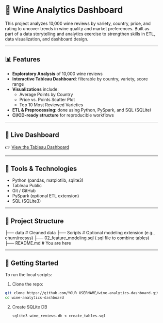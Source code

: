 # 🍷 Wine Analytics Dashboard

This project analyzes 10,000 wine reviews by variety, country, price, and rating to uncover trends in wine quality and market preferences. Built as part of a data storytelling and analytics exercise to strengthen skills in ETL, data visualization, and dashboard design.

---

## 📊 Features

- **Exploratory Analysis** of 10,000 wine reviews
- **Interactive Tableau Dashboard**: filterable by country, variety, score range
- **Visualizations** include:
  - Average Points by Country
  - Price vs. Points Scatter Plot
  - Top 10 Most Reviewed Varieties
- **ETL & Preprocessing**: done using Python, PySpark, and SQL (SQLite)
- **CI/CD-ready structure** for reproducible workflows

---

## 🔗 Live Dashboard

👉 [View the Tableau Dashboard]([YOUR_TABLEAU_PUBLIC_LINK_HERE](https://public.tableau.com/app/profile/sinjini.mitra/viz/WineReviewInsightsDashboardPricePointsandPopularVarieties/Dashboard1))

---

## 🧰 Tools & Technologies

- Python (pandas, matplotlib, sqlite3)
- Tableau Public
- Git / GitHub
- PySpark (optional ETL extension)
- SQL (SQLite3)

---

## 📁 Project Structure

├── data # Cleaned data 
├── Scripts # Optional modeling extension (e.g., churn/recsys) 
├── 02_feature_modeling.sql (.sql file to combine tables)
├── README.md # You are here



---

## 🚀 Getting Started

To run the local scripts:

1. Clone the repo:
```bash
git clone https://github.com/YOUR_USERNAME/wine-analytics-dashboard.git
cd wine-analytics-dashboard
```
2. Create SQLite DB

   ```sqlite3 wine_reviews.db < create_tables.sql```

